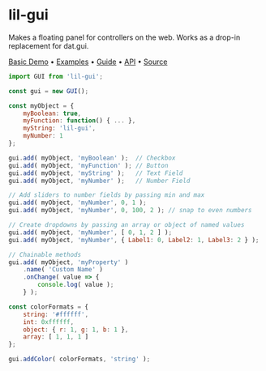 # lil-gui

Makes a floating panel for controllers on the web. Works as a drop-in replacement for dat.gui.

[Basic Demo](https://lil-gui.georgealways.com/examples/basic/) • [Examples](https://lil-gui.georgealways.com/#Examples) • [Guide](https://lil-gui.georgealways.com/#Guide) • [API](https://lil-gui.georgealways.com/#API) • [Source](https://github.com/georgealways/lil-gui)

```js
import GUI from 'lil-gui'; 

const gui = new GUI();

const myObject = {
	myBoolean: true,
	myFunction: function() { ... },
	myString: 'lil-gui',
	myNumber: 1
};

gui.add( myObject, 'myBoolean' );  // Checkbox
gui.add( myObject, 'myFunction' ); // Button
gui.add( myObject, 'myString' );   // Text Field
gui.add( myObject, 'myNumber' );   // Number Field

// Add sliders to number fields by passing min and max
gui.add( myObject, 'myNumber', 0, 1 );
gui.add( myObject, 'myNumber', 0, 100, 2 ); // snap to even numbers

// Create dropdowns by passing an array or object of named values
gui.add( myObject, 'myNumber', [ 0, 1, 2 ] );
gui.add( myObject, 'myNumber', { Label1: 0, Label2: 1, Label3: 2 } );

// Chainable methods
gui.add( myObject, 'myProperty' )
	.name( 'Custom Name' )
	.onChange( value => {
		console.log( value );
	} );

const colorFormats = {
	string: '#ffffff',
	int: 0xffffff,
	object: { r: 1, g: 1, b: 1 },
	array: [ 1, 1, 1 ]
};

gui.addColor( colorFormats, 'string' );
```

